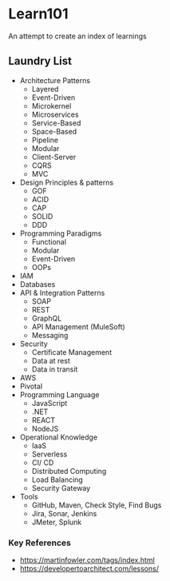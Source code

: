 # Learn101
An attempt to create an index of learnings

## Laundry List
 - Architecture Patterns
   - Layered
   - Event-Driven
   - Microkernel
   - Microservices
   - Service-Based
   - Space-Based
   - Pipeline
   - Modular
   - Client-Server
   - CQRS
   - MVC
 - Design Principles & patterns
   - GOF
   - ACID
   - CAP
   - SOLID
   - DDD
 - Programming Paradigms
   - Functional
   - Modular
   - Event-Driven
   - OOPs
 - IAM
 - Databases
 - API & Integration Patterns
   - SOAP
   - REST
   - GraphQL
   - API Management (MuleSoft)
   - Messaging
 - Security
   - Certificate Management
   - Data at rest
   - Data in transit
 - AWS
 - Pivotal
 - Programming Language
   - JavaScript
   - .NET
   - REACT
   - NodeJS
 - Operational Knowledge
   - IaaS
   - Serverless
   - CI/ CD
   - Distributed Computing
   - Load Balancing
   - Security Gateway
 - Tools
   - GitHub, Maven, Check Style, Find Bugs
   - Jira, Sonar, Jenkins
   - JMeter, Splunk

### Key References
 - https://martinfowler.com/tags/index.html
 - https://developertoarchitect.com/lessons/
